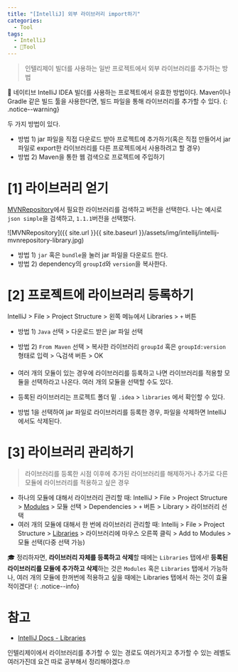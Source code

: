 ```yaml
---
title: "[IntelliJ] 외부 라이브러리 import하기"
categories:
  - Tool
tags:
  - IntelliJ
  - 🔨Tool
---
```


> 인텔리제이 빌더를 사용하는 일반 프로젝트에서 외부 라이브러리를 추가하는 방법

🚧 네이티브 IntelliJ IDEA 빌더를 사용하는 프로젝트에서 유효한 방법이다. Maven이나 Gradle 같은 빌드 툴을 사용한다면, 빌드 파일을 통해 라이브러리를 추가할 수 있다.
{: .notice--warning}

두 가지 방법이 있다.
- 방법 1) jar 파일을 직접 다운로드 받아 프로젝트에 추가하기(혹은 직접 만들어서 jar 파일로 export한 라이브러리를 다른 프로젝트에서 사용하려고 할 경우)
- 방법 2) Maven을 통한 웹 검색으로 프로젝트에 주입하기

# [1] 라이브러리 얻기
[MVNRepository](https://mvnrepository.com/)에서 필요한 라이브러리를 검색하고 버전을 선택한다. 나는 예시로 `json simple`을 검색하고, `1.1.1`버전을 선택했다.

![MVNRepository]({{ site.url }}{{ site.baseurl }}/assets/img/intellij/intellij-mvnrepository-library.jpg)

- 방법 1) `jar` 혹은 `bundle`을 눌러 jar 파일을 다운로드 한다.
- 방법 2) dependency의 `groupId`와 `version`을 복사한다.


# [2] 프로젝트에 라이브러리 등록하기
IntelliJ > File > Project Structure > 왼쪽 메뉴에서 Libraries > `+` 버튼

- 방법 1) `Java` 선택 > 다운로드 받은 jar 파일 선택
- 방법 2) `From Maven` 선택 > 복사한 라이브러리 `groupId` 혹은 `groupId:version` 형태로 입력 > 🔍검색 버튼 > OK

- 여러 개의 모듈이 있는 경우에 라이브러리를 등록하고 나면 라이브러리를 적용할 모듈을 선택하라고 나온다. 여러 개의 모듈을 선택할 수도 있다.
- 등록된 라이브러리는 프로젝트 폴더 밑 `.idea` > `libraries` 에서 확인할 수 있다.
- 방법 1을 선택하여 jar 파일로 라이브러리를 등록한 경우, 파일을 삭제하면 IntelliJ에서도 삭제된다.

# [3] 라이브러리 관리하기
> 라이브러리를 등록한 시점 이후에 추가된 라이브러리를 해제하거나 추가로 다른 모듈에 라이브러리를 적용하고 싶은 경우

- 하나의 모듈에 대해서 라이브러리 관리할 때: IntelliJ > File > Project Structure > <u>Modules</u> > 모듈 선택 > Dependencies > `+` 버튼 > Library > 라이브러리 선택
- 여러 개의 모듈에 대해서 한 번에 라이브러리 관리할 때: Intellij > File > Project Structure > <u>Libraries</u> > 라이브러리에 마우스 오른쪽 클릭 > Add to Modules > 모듈 선택(다중 선택 가능)

🎓 정리하자면, **라이브러리 자체를 등록하고 삭제**할 때에는 `Libraries` 탭에서! **등록된 라이브러리를 모듈에 추가하고 삭제**하는 것은 `Modules` 혹은 `Libraries` 탭에서 가능하나, 여러 개의 모듈에 한꺼번에 적용하고 싶을 때에는 Libraries 탭에서 하는 것이 효율적이겠다!
{: .notice--info}

# 참고
- [IntelliJ Docs - Libraries](https://www.jetbrains.com/help/idea/library.html#define-library)

인텔리제이에서 라이브러리를 추가할 수 있는 경로도 여러가지고 추가할 수 있는 레벨도 여러가진데 요건 따로 공부해서 정리해야겠다.🤓


